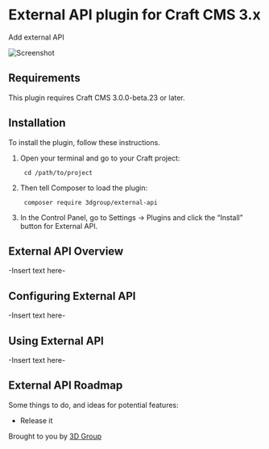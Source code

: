 # External API plugin for Craft CMS 3.x

Add external API 

![Screenshot](resources/img/plugin-logo.png)

## Requirements

This plugin requires Craft CMS 3.0.0-beta.23 or later.

## Installation

To install the plugin, follow these instructions.

1. Open your terminal and go to your Craft project:

        cd /path/to/project

2. Then tell Composer to load the plugin:

        composer require 3dgroup/external-api

3. In the Control Panel, go to Settings → Plugins and click the “Install” button for External API.

## External API Overview

-Insert text here-

## Configuring External API

-Insert text here-

## Using External API

-Insert text here-

## External API Roadmap

Some things to do, and ideas for potential features:

* Release it

Brought to you by [3D Group](https://github.com/3dgroup)

